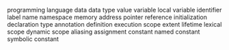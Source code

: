 
programming language
data
data type
value
variable
local variable
identifier
label
name
namespace
memory address
pointer
reference
initialization
declaration
type annotation
definition
execution
scope
extent
lifetime
lexical scope
dynamic scope
aliasing
assignment
constant
named constant
symbolic constant
